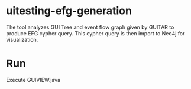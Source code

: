 # uitesting-efg-generation
The tool analyzes GUI Tree and event flow graph given by GUITAR to produce EFG cypher query. This cypher query is then import to Neo4j for visualization.

# Run 
Execute GUIVIEW.java

